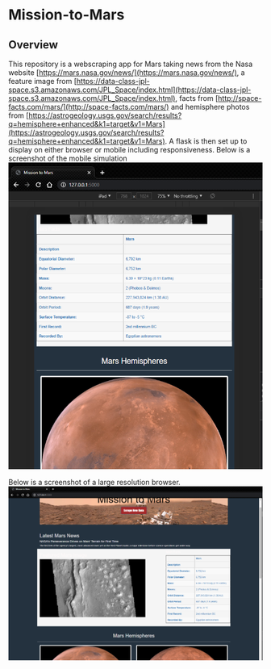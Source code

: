 # Mission-to-Mars

## Overview

This repository is a webscraping app for Mars taking news from the Nasa website [https://mars.nasa.gov/news/](https://mars.nasa.gov/news/), a feature image from [https://data-class-jpl-space.s3.amazonaws.com/JPL_Space/index.html](https://data-class-jpl-space.s3.amazonaws.com/JPL_Space/index.html), facts from [http://space-facts.com/mars/](http://space-facts.com/mars/) and hemisphere photos from [https://astrogeology.usgs.gov/search/results?q=hemisphere+enhanced&k1=target&v1=Mars](https://astrogeology.usgs.gov/search/results?q=hemisphere+enhanced&k1=target&v1=Mars). A flask is then set up to display on either browser or mobile including responsiveness. Below is a screenshot of the mobile simulation
![mobile](/Resources/iPad.png)

Below is a screenshot of a large resolution browser.
![browser](/Resources/Browser.png)
